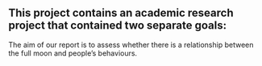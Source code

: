 ## This project contains an academic research project that contained two separate goals:

The aim of our report is to assess whether there is a relationship between the full moon and people’s
behaviours.
